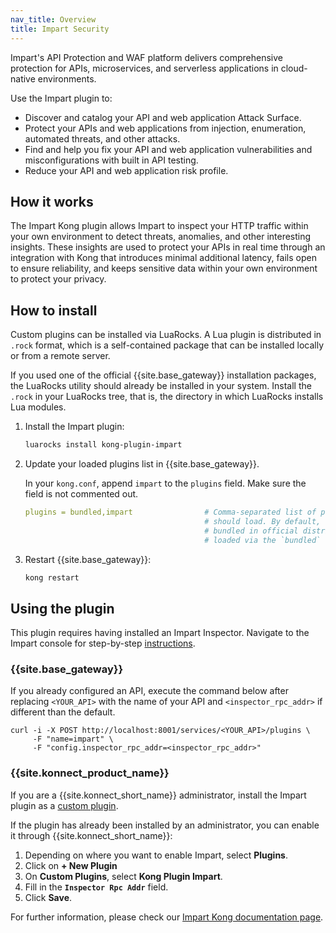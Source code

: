 ```yaml
---
nav_title: Overview
title: Impart Security
---
```


Impart's API Protection and WAF platform delivers comprehensive protection for APIs, microservices, and serverless applications in cloud-native environments.

Use the Impart plugin to:
* Discover and catalog your API and web application Attack Surface.
* Protect your APIs and web applications from injection, enumeration, automated threats, and other attacks.
* Find and help you fix your API and web application vulnerabilities and misconfigurations with built in API testing.
* Reduce your API and web application risk profile.


## How it works

The Impart Kong plugin allows Impart to inspect your HTTP traffic within your own environment to detect threats, anomalies, and other interesting insights. These insights are used to protect your APIs in real time through an integration with Kong that introduces minimal additional latency, fails open to ensure reliability, and keeps sensitive data within your own environment to protect your privacy.


## How to install

Custom plugins can be installed via LuaRocks. A Lua plugin is distributed in `.rock` format, which is
a self-contained package that can be installed locally or from a remote server.

If you used one of the official {{site.base_gateway}} installation packages, the LuaRocks utility
should already be installed in your system.
Install the `.rock` in your LuaRocks tree, that is, the directory in which LuaRocks
installs Lua modules.

1. Install the Impart plugin:

    ```sh
    luarocks install kong-plugin-impart
    ```

2. Update your loaded plugins list in {{site.base_gateway}}.

    In your `kong.conf`, append `impart` to the `plugins` field. Make sure the field is not commented out.

    ```yaml
    plugins = bundled,impart                # Comma-separated list of plugins this node
                                            # should load. By default, only plugins
                                            # bundled in official distributions are
                                            # loaded via the `bundled` keyword.
    ```

3. Restart {{site.base_gateway}}:

    ```sh
    kong restart
    ```

## Using the plugin

This plugin requires having installed an Impart Inspector. Navigate to the Impart console for step-by-step [instructions](https://console.impartsecurity.net/orgs/_/integrations?q=kong).

### {{site.base_gateway}}

If you already configured an API, execute the command below after replacing `<YOUR_API>` with the name of your API and `<inspector_rpc_addr>` if different than the default.

```shell
curl -i -X POST http://localhost:8001/services/<YOUR_API>/plugins \
     -F "name=impart" \
     -F "config.inspector_rpc_addr=<inspector_rpc_addr>"
```

### {{site.konnect_product_name}}

If you are a {{site.konnect_short_name}} administrator, install the Impart plugin as a [custom plugin](/konnect/gateway-manager/plugins/add-custom-plugin/).

If the plugin has already been installed by an administrator, you can enable it through {{site.konnect_short_name}}:
1. Depending on where you want to enable Impart, select **Plugins**.
2. Click on **+ New Plugin**
3. On **Custom Plugins**, select **Kong Plugin Impart**.
4. Fill in the **`Inspector Rpc Addr`** field.
5. Click **Save**.

For further information, please check our [Impart Kong documentation page](https://docs.impartsecurity.net/docs/Quickstart/Integrations/Kong_lua).
